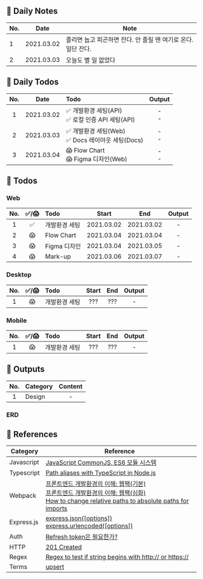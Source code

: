 ## 🐌 Daily Notes
|No.|Date|Note|
|-|-|-|
|1|2021.03.02|졸리면 눕고 피곤하면 잔다. 안 졸릴 땐 여기로 온다. 일단 잔다.|
|2|2021.03.03|오늘도 별 일 없었다
## 🐛 Daily Todos
|No.|Date|Todo|Output|
|:-:|:-:|:-|:-:|
|1|2021.03.02|✅ 개발환경 세팅(API)<br>✅ 로컬 인증 API 세팅(API)|-<br>-|
|2|2021.03.03|✅ 개발환경 세팅(Web)<br>✅ Docs 레이아웃 세팅(Docs)|-<br>-|
|3|2021.03.04|😱 Flow Chart<br>😱 Figma 디자인(Web)|-<br>-|
## 🦇 Todos
### Web
|No.|✅/😱|Todo|Start|End|Output|
|:-:|:-:|:-|:-:|:-:|:-:|
|1|✅|개발환경 세팅|2021.03.02|2021.03.02|-|
|2|😱|Flow Chart|2021.03.04|2021.03.04|-|
|3|😱|Figma 디자인|2021.03.04|2021.03.05|-|
|4|😱|Mark-up|2021.03.06|2021.03.07|-|

### Desktop
|No.|✅/😱|Todo|Start|End|Output|
|:-:|:-:|:-|:-:|:-:|:-:|
|1|😱|개발환경 세팅|???|???|-|
### Mobile
|No.|✅/😱|Todo|Start|End|Output|
|:-:|:-:|:-|:-:|:-:|:-:|
|1|😱|개발환경 세팅|???|???|-|

## 🐫 Outputs
|No.|Category|Content|
|:-:|-|:-:|
|1|Design|-|
### ERD

## 🐊 References
|Category|Reference|
|-|-|
|Javascript|[JavaScript CommonJS, ES6 모듈 시스템](https://bigstar-vlog.tistory.com/29)<br>|
|Typescript|[Path aliases with TypeScript in Node.js](https://dev.to/larswaechter/path-aliases-with-typescript-in-nodejs-4353)|
|Webpack|[프론트엔드 개발환경의 이해: 웹팩(기본)](https://jeonghwan-kim.github.io/series/2019/12/10/frontend-dev-env-webpack-basic.html)<br>[프론트엔드 개발환경의 이해: 웹팩(심화)](https://jeonghwan-kim.github.io/series/2020/01/02/frontend-dev-env-webpack-intermediate.html)<br>[How to change relative paths to absolute paths for imports](https://medium.com/@sherryhsu/how-to-change-relative-paths-to-absolute-paths-for-imports-32ba6cce18a5)
|Express.js|[express.json([options])](https://expressjs.com/en/api.html#express.json)<br>[express.urlencoded([options])](https://expressjs.com/en/api.html#express.urlencoded)|
|Auth|[Refresh token은 필요한가?](https://zzossig.io/posts/etc/what_is_the_point_of_refresh_token/)|
|HTTP|[201 Created](https://developer.mozilla.org/en-US/docs/Web/HTTP/Status/201)|
|Regex|[Regex to test if string begins with http:// or https://](https://stackoverflow.com/questions/4643142/regex-to-test-if-string-begins-with-http-or-https)|
|Terms|[upsert](https://en.wiktionary.org/wiki/upsert)|
